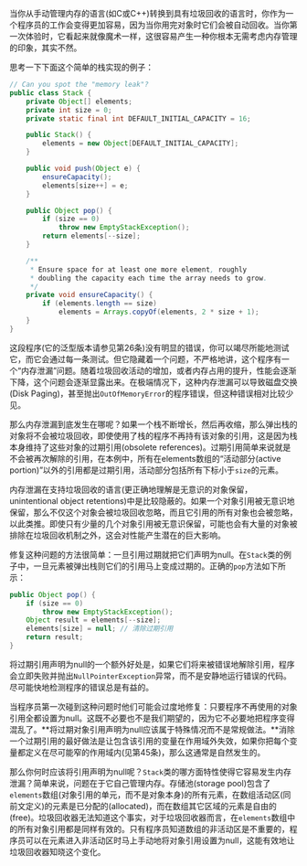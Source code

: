 当你从手动管理内存的语言(如C或C++)转换到具有垃圾回收的语言时，你作为一个程序员的工作会变得更加容易，因为当你用完对象时它们会被自动回收。当你第一次体验时，它看起来就像魔术一样，这很容易产生一种你根本无需考虑内存管理的印象，其实不然。

思考一下下面这个简单的栈实现的例子：  

```java
// Can you spot the "memory leak"?
public class Stack {
    private Object[] elements;
    private int size = 0;
    private static final int DEFAULT_INITIAL_CAPACITY = 16;

    public Stack() {
        elements = new Object[DEFAULT_INITIAL_CAPACITY];
    }

    public void push(Object e) {
        ensureCapacity();
        elements[size++] = e;
    }

    public Object pop() {
        if (size == 0)
            throw new EmptyStackException();
        return elements[--size];
    }

    /**
     * Ensure space for at least one more element, roughly
     * doubling the capacity each time the array needs to grow.
     */
    private void ensureCapacity() {
        if (elements.length == size)
            elements = Arrays.copyOf(elements, 2 * size + 1);
    }
}
```

这段程序(它的泛型版本请参见第26条)没有明显的错误，你可以竭尽所能地测试它，而它会通过每一条测试。但它隐藏着一个问题，不严格地讲，这个程序有一个“内存泄漏”问题。随着垃圾回收活动的增加，或者内存占用的提升，性能会逐渐下降，这个问题会逐渐显露出来。在极端情况下，这种内存泄漏可以导致磁盘交换(Disk Paging)，甚至抛出`OutOfMemoryError`的程序错误，但这种错误相对比较少见。

那么内存泄漏到底发生在哪呢？如果一个栈不断增长，然后再收缩，那么弹出栈的对象将不会被垃圾回收，即使使用了栈的程序不再持有该对象的引用，这是因为栈本身维持了这些对象的过期引用(obsolete references)。过期引用简单来说就是不会被再次解除的引用，在本例中，所有在elements数组的“活动部分(active portion)”以外的引用都是过期引用，活动部分包括所有下标小于`size`的元素。

内存泄漏在支持垃圾回收的语言(更正确地理解是无意识的对象保留，unintentional object retentions)中是比较隐蔽的。如果一个对象引用被无意识地保留，那么不仅这个对象会被垃圾回收忽略，而且它引用的所有对象也会被忽略，以此类推。即使只有少量的几个对象引用被无意识保留，可能也会有大量的对象被排除在垃圾回收机制之外，这会对性能产生潜在的巨大影响。

修复这种问题的方法很简单：一旦引用过期就把它们声明为null。在`Stack`类的例子中，一旦元素被弹出栈则它们的引用马上变成过期的。正确的`pop`方法如下所示：  

```java
public Object pop() {    if (size == 0)
        throw new EmptyStackException();    Object result = elements[--size];    elements[size] = null; // 清除过期引用 
    return result;}
```

将过期引用声明为null的一个额外好处是，如果它们将来被错误地解除引用，程序会立即失败并抛出`NullPointerException`异常，而不是安静地运行错误的代码。尽可能快地检测程序的错误总是有益的。

当程序员第一次碰到这种问题时他们可能会过度地修复：只要程序不再使用的对象引用全都设置为null。这既不必要也不是我们期望的，因为它不必要地把程序变得混乱了。**将过期对象引用声明为null应该属于特殊情况而不是常规做法。**消除一个过期引用的最好做法是让包含该引用的变量在作用域外失效，如果你把每个变量都定义在尽可能窄的作用域内(见第45条)，那么这通常是自然发生的。

那么你何时应该将引用声明为null呢？`Stack`类的哪方面特性使得它容易发生内存泄漏？简单来说，问题在于它自己管理内存。存储池(storage pool)包含了`elements`数组(对象引用的单元，而不是对象本身)的所有元素，在数组活动区(同前文定义)的元素是已分配的(allocated)，而在数组其它区域的元素是自由的(free)。垃圾回收器无法知道这个事实，对于垃圾回收器而言，在`elements`数组中的所有对象引用都是同样有效的。只有程序员知道数组的非活动区是不重要的，程序员可以在元素进入非活动区时马上手动地将对象引用设置为null，这能有效地让垃圾回收器知晓这个变化。

